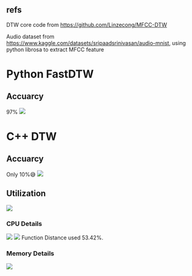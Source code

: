 ## refs

DTW core code from https://github.com/Linzecong/MFCC-DTW

Audio dataset from https://www.kaggle.com/datasets/sripaadsrinivasan/audio-mnist, using python librosa to extract MFCC feature

# Python FastDTW
## Accuarcy
97%
![](img/Untitled(1).png)

# C++ DTW
## Accuarcy
Only 10%:sweat_smile:
![](img/Untitled(2).png)
## Utilization
![](img/Untitled(3).png)
### CPU Details
![](img/Untitled(4).png)
![](img/Untitled(5).png)
Function Distance used 53.42%.
### Memory Details
![](img/Untitled(6).png)